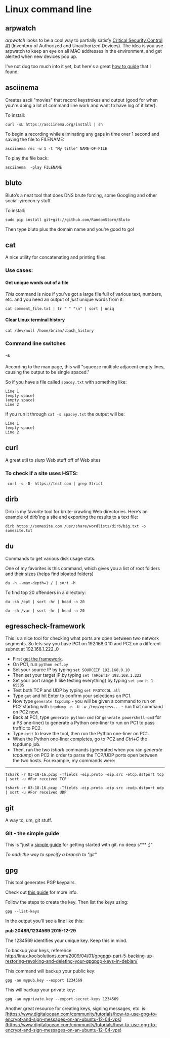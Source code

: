 Linux command line
==================

arpwatch
--------
*arpwatch* looks to be a cool way to partially satisfy [Critical Security Control #1](https://www.cisecurity.org/controls/) (Inventory of Authorized and Unauthorized Devices).  The idea is you use arpwatch to keep an eye on all MAC addresses in the environment, and get alerted when new devices pop up.  

I've not dug too much into it yet, but here's a great [how to guide](https://www.virtualizationhowto.com/2016/02/arpwatch-smtp-configuration/) that I found.

asciinema
--------
Creates ascii "movies" that record keystrokes and output (good for when you're doing a lot of command line work and want to have log of it later).
 
To install:
 
    curl -sL https://asciinema.org/install | sh
 
To begin a recording while eliminating any gaps in time over 1 second and saving the file to FILENAME:
 
    asciinema rec -w 1 -t "My title" NAME-OF-FILE
 
To play the file back:
 
    asciinema  -play FILENAME


bluto
--------
Bluto’s a neat tool that does DNS brute forcing, some Googling and other social-y/recon-y stuff.
 
To install:
 
    sudo pip install git+git://github.com/RandomStorm/Bluto
 
Then type bluto plus the domain name and you’re good to go!

cat
--------
A nice utility for concatenating and printing files.

### Use cases:

#### Get unique words out of a file

*This* command is nice if you've got a large file full of various text, numbers, etc. and you need an output of *just* unique words from it:

    cat comment_file.txt | tr " " "\n" | sort | uniq


#### Clear Linux terminal history

    cat /dev/null /home/brian/.bash_history

### Command line switches

#### -s
According to the man page, this will "squeeze multiple adjacent empty lines, causing the output to be single spaced."

So if you have a file called `spacey.txt` with something like:

    Line 1
    (empty space)
    (empty space)
    Line 2
    
If you run it through `cat -s spacey.txt` the output will be:

    Line 1
    (empty space)
    Line 2
    
curl
--------
A great util to slurp Web stuff off of Web sites

### To check if a site uses HSTS:

     curl -s -D- https://test.com | grep Strict

dirb
--------
Dirb is my favorite tool for brute-crawling Web directories.  Here’s an example of dirb’ing a site and exporting the results to a text file:
 
    dirb https://somesite.com /usr/share/wordlists/dirb/big.txt -o somesite.txt
    
du
--------
Commands to get various disk usage stats.  

One of my favorites is this command, which gives you a list of root folders and their sizes (helps find bloated folders)

    du -h --max-depth=1 / | sort -h

To find top 20 offenders in a directory:

    du -sh /opt | sort -hr | head -n 20
    
    du -sh /var | sort -hr | head -n 20 
    
egresscheck-framework
--------
This is a nice tool for checking what ports are open between two network segments.  So lets say you have PC1 on 192.168.0.10 and PC2 on a different subnet at 192.168.1.222..0

* First [get the framework](https://github.com/stufus/egresscheck-framework).
* On PC1, run `python ecf.py`
* Set your source IP by typing `set SOURCEIP 192.168.0.10`
* Then set your target IP by typing `set TARGETIP 192.168.1.222`
* Set your port range (I like testing everything) by typing `set ports 1-65535`
* Test both TCP and UDP by typing `set PROTOCOL all`
* Type `get` and hit Enter to confirm your selections on PC1.
* Now type `generate tcpdump` - you will be given a command to run on PC2 starting with `tcpdump -n -U -w /tmp/egress...` - run that command on PC2 now.
* Back at PC1, type `generate python-cmd` (or `generate powershell-cmd` for a PS one-liner) to generate a Python one-liner to run on PC1 to pass traffic to PC2.  
* Type `exit` to leave the tool, then run the Python one-liner on PC1.
* When the Python one-liner completes, go to PC2 and *Ctrl+C* the tcpdump job.
* Then, run the two *tshark* commands (generated when you ran *generate tcpdump*) on PC2 in order to parse the TCP/UDP ports open between the two hosts.  For example, my commands were:

---

`tshark -r 03-18-16.pcap -Tfields -eip.proto -eip.src -etcp.dstport tcp | sort -u #For received TCP`


`tshark -r 03-18-16.pcap -Tfields -eip.proto -eip.src -eudp.dstport udp | sort -u #For received UDP`
    
git
--------
A way to, um, git stuff.

### Git - the simple guide
This is "just a [simple guide](http://rogerdudler.github.io/git-guide/) for getting started with git. no deep s*** ;)"

*To add: the way to specify a branch to "git"*

gpg
--------

This tool generates PGP keypairs.
 
Check out [this guide](http://linux.koolsolutions.com/2009/03/17/gpgpgp-keys-part-1-generating-gpgpgp-keys-on-debian-linux/) for more info.
 
Follow the steps to create the key.  Then list the keys using:
 
    gpg --list-keys
     
In the output you'll see a line like this:
 
**pub 2048R/1234569 2015-12-29**
 
The 1234569 identifies your unique key.  Keep this in mind.
 
To backup your keys, reference http://linux.koolsolutions.com/2009/04/01/gpgpgp-part-5-backing-up-restoring-revoking-and-deleting-your-gpgpgp-keys-in-debian/
 
This command will backup your public key:

    gpg -ao mypub.key --export 1234569
 
This will backup your private key:
 
    gpg -ao myprivate.key --export-secret-keys 1234569
 
Another great resource for creating keys, signing messages, etc. is:
[https://www.digitalocean.com/community/tutorials/how-to-use-gpg-to-encrypt-and-sign-messages-on-an-ubuntu-12-04-vps](https://www.digitalocean.com/community/tutorials/how-to-use-gpg-to-encrypt-and-sign-messages-on-an-ubuntu-12-04-vps)

